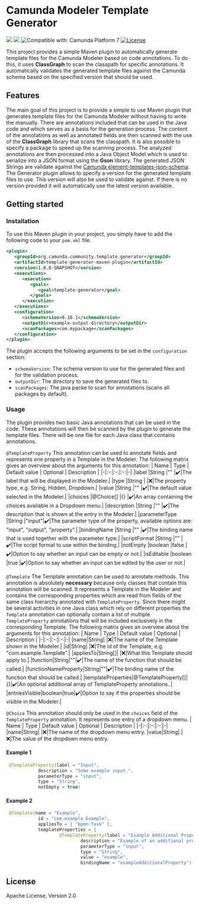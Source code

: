 ﻿
# Camunda Modeler Template Generator
[![](https://img.shields.io/badge/Lifecycle-Incubating-blue)](https://github.com/Camunda-Community-Hub/community/blob/main/extension-lifecycle.md#incubating-) [![](https://img.shields.io/badge/Community%20Extension-An%20open%20source%20community%20maintained%20project-FF4700)](https://github.com/camunda-community-hub/community) ![Compatible with: Camunda Platform 7](https://img.shields.io/badge/Compatible%20with-Camunda%20Platform%207-26d07c) [![License](https://img.shields.io/badge/License-Apache%202.0-blue.svg)](https://opensource.org/licenses/Apache-2.0)

This project provides a simple Maven plugin to automatically generate template files for the Camunda Modeler based on code annotations. To do this, it uses **ClassGraph** to scan the classpath for specific annotations. It automatically validates the generated template files against the Camunda schema based on the specified version that should be used.

## Features
The main goal of this project is to provide a simple to use Maven plugin that generates template files for the Camunda Modeler without having to write the manually. There are annotations included that can be used in the Java code and which serves as a basis for the generation process. The content of the annotations as well as annotated fields are then scanned with the use of the **ClassGraph** library that scans the classpath. It is also possible to specify a package to speed up the scanning process. The analyzed annotations are then processed into a Java Object Model which is used to serialize into a JSON format using the **Gson** library. The generated JSON Strings are validate against the [Camunda element-templates-json-schema](https://unpkg.com/browse/@camunda/element-templates-json-schema/resources/schema.json). The Generator plugin allows to specify a version for the generated template files to use. This version will also be used to validate against. If there is no version provided it will automatically use the latest version available.

## Getting started
### Installation
To use this Maven plugin in your project, you simply have to add the following code to your `pom.xml` file.
```xml
<plugin>
   <groupId>org.camunda.community.template.generator</groupId>
   <artifactId>template-generator-maven-plugin</artifactId>
   <version>1.0.0-SNAPSHOT</version>
   <executions>
      <execution>
         <goals>
            <goal>template-generator</goal>
         </goals>
      </execution>
   </executions>
   <configuration>
      <schemaVersion>0.10.1</schemaVersion>
      <outputDir>example-output-directory</outputDir>
      <scanPackages>com.mypackage</scanPackages>
   </configuration>
</plugin>
```
The plugin accepts the following arguments to be set in the `configuration` section:
 - `schemaVersion`: The schema version to use for the generated files and for the validation process.
 - `outputDir`: The directory to save the generated files to.
 - `scanPackages`: The java packe to scan for annotations (scans all packages by default).

### Usage
The plugin provides two basic Java annotations that can be used in the code. These annotations will then be scanned by the plugin to generate the template files. There will be one file for each Java class that contains annotations.

`@TemplateProperty`
This annotation can be used to annotate fields and represents one property in a Template in the Modeler.
The following matrix gives an overview about the arguments for this annotation:
| Name | Type | Default value | Optional | Description |
|-|:-:|:-:|:-:|-|
|label			|String		|""		|✔️|The label that will be displayed in the Modeler.|
|type			|String		|		|❌|The property type, e.g. String, Hidden, Dropdown.|
|value			|String		|""		|✔️|The default value selected in the Modeler.|
|choices		|@Choice[]	|{}		|✔️|An array containing the choices available in a Dropdown menu.|
|description	|String		|""		|✔️|The description that is shown at the entry in the Modeler.|
|parameterType	|String		|"input"|✔️|The parameter type of the property, available options are: "input", "output", "property".|
|bindingName	|String		|""		|✔️|The binding name that is used together with the parameter type.|
|scriptFormat	|String		|""		|✔️|The script format to use within the binding.|
|notEmpty		|boolean	|false	|✔️|Option to say whether an input can be empty or not.|
|isEditable		|boolean	|true	|✔️|Option to say whether an input can be edited by the user or not.|

`@Template`
The Template annotation can be used to annotate methods. This annotation is absolutely **necessary** because only classes that contain this annotation will be scanned. It represents a Template in the Modeler and contains the corresponding properties which are read from fields of the same class hierarchy annotated with `TemplateProperty`. Since there might be several activities in one Java class which rely on different properties the `Template` annotation can optionally contain a list of multiple `TemplateProperty` annotations that will be included exclusively in the corresponding Template.
The following matrix gives an overview about the arguments for this annotation:
| Name | Type | Default value | Optional | Description |
|-|:-:|:-:|:-:|-|
|name|String| |❌|The name of the Template shown in the Modeler.|
|id|String|	|❌|The id of the Template, e.g. "com.example.Template".|
|appliesTo|String[]| |❌|What this Template should apply to.|
|function|String|""|✔️|The name of the function that should be called.|
|functionNameProperty|String|""|✔️|The binding name of the function that should be called.|
|templateProperties|@TemplateProperty[]|{}|✔️|An optional additional array of TemplateProperty annotations..|
|entriesVisible|boolean|true|✔️|Option to say if the properties should be visible in the Modeler.|

`@Choice`
This annotation should only be used in the `choices` field of the `TemplateProperty` annotation. It represents one entry of a dropdown menu.
| Name | Type | Default value | Optional | Description |
|-|:-:|:-:|:-:|-|
|name|String| |❌|The name of the dropdown menu entry.
|value|String| |❌|The value of the dropdown menu entry.

#### Example 1
```java
 @TemplateProperty(label = "Input",
            description = "Some example input.",
            parameterType = "input",
            type = "String",
            notEmpty = true)
```

#### Example 2
```java
 @Template(name = "Example",
            id = "com.example.Example",
            appliesTo = { "bpmn:Task" },
            templateProperties = {
                    @TemplateProperty(label = "Example Additional Property",
                            description = "Example of an additional property",
                            parameterType = "input",
                            type = "String",
                            value = "example",
                            bindingName = "exampleAdditionalProperty") })
```

## License
Apache License, Version 2.0

